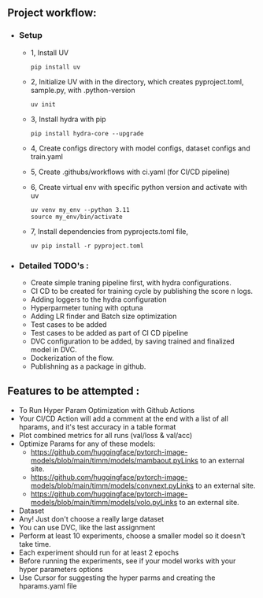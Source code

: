 ## Project workflow:

- ### Setup
    - 1, Install UV
        ````
        pip install uv
        ````

    - 2, Initialize UV with in the directory, which creates pyproject.toml, sample.py, with .python-version
        ````
        uv init
        ````

    - 3, Install hydra with pip
        ````
        pip install hydra-core --upgrade
        ````

    - 4, Create configs directory with model configs, dataset configs and train.yaml
    - 5, Create .githubs/workflows with ci.yaml (for CI/CD pipeline)
    - 6, Create virtual env with specific python version and activate with uv
        ````
        uv venv my_env --python 3.11
        source my_env/bin/activate
        ````
    - 7, Install dependencies from pyprojects.toml file,
        ````
        uv pip install -r pyproject.toml
        ````

- ### Detailed TODO's : 
    - Create simple traning pipeline first, with hydra configurations.
    - CI CD to be created for training cycle by publishing the score n logs.
    - Adding loggers to the hydra configuration
    - Hyperparmeter tuning with optuna
    - Adding LR finder and Batch size optimization
    - Test cases to be added
    - Test cases to be added as part of CI CD pipeline
    - DVC configuration to be added, by saving trained and finalized model in DVC.
    - Dockerization of the flow.
    - Publishning as a package in github. 


##  Features to be attempted :
- To Run Hyper Param Optimization with Github Actions
- Your CI/CD Action will add a comment at the end with a list of all hparams, and it's test accuracy in a table format
- Plot combined metrics for all runs (val/loss & val/acc)
- Optimize Params for any of these models:
    - https://github.com/huggingface/pytorch-image-models/blob/main/timm/models/mambaout.pyLinks to an external site.
    - https://github.com/huggingface/pytorch-image-models/blob/main/timm/models/convnext.pyLinks to an external site.
    - https://github.com/huggingface/pytorch-image-models/blob/main/timm/models/volo.pyLinks to an external site.
- Dataset
- Any! Just don't choose a really large dataset
- You can use DVC, like the last assignment
- Perform at least 10 experiments, choose a smaller model so it doesn't take time.
- Each experiment should run for at least 2 epochs
- Before running the experiments, see if your model works with your hyper parameters options
- Use Cursor for suggesting the hyper parms and creating the hparams.yaml file